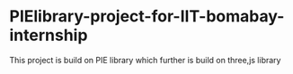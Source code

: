# PIElibrary-project-for-IIT-bomabay-internship
This project is build on PIE library which further is build on three,js library
